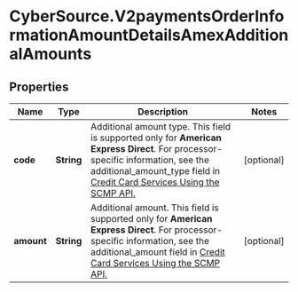 # CyberSource.V2paymentsOrderInformationAmountDetailsAmexAdditionalAmounts

## Properties
Name | Type | Description | Notes
------------ | ------------- | ------------- | -------------
**code** | **String** | Additional amount type. This field is supported only for **American Express Direct**.  For processor-specific information, see the additional_amount_type field in [Credit Card Services Using the SCMP API.](http://apps.cybersource.com/library/documentation/dev_guides/CC_Svcs_SCMP_API/html)  | [optional] 
**amount** | **String** | Additional amount. This field is supported only for **American Express Direct**.  For processor-specific information, see the additional_amount field in [Credit Card Services Using the SCMP API.](http://apps.cybersource.com/library/documentation/dev_guides/CC_Svcs_SCMP_API/html)  | [optional] 


